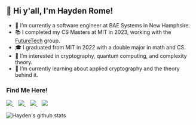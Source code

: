 ## 👋 Hi y'all, I'm Hayden Rome!
- 💼 I’m currently a software engineer at BAE Systems in New Hamphsire.
- 📚 I completed my CS Masters at MIT in 2023, working with the [FutureTech](https://futuretech.mit.edu/) group.
- 🎓 I graduated from MIT in 2022 with a double major in math and CS.
- 👀 I’m interested in cryptography, quantum computing, and complexity theory.
- 🌱 I’m currently learning about applied cryptography and the theory behind it.

### Find Me Here!

<p>
<a href="https://www.linkedin.com/in/hrome/" target="_blank">
  <img src="https://img.shields.io/badge/linkedin-%230077B5.svg?&style=for-the-badge&logo=linkedin&logoColor=white" />
</a>&nbsp;&nbsp; <a href="https://twitter.com/hrome40" target="_blank">
  <img src="https://img.shields.io/badge/Twitter-1DA1F2?style=for-the-badge&logo=twitter&logoColor=white" />
</a>&nbsp;&nbsp; <a href="https://orcid.org/0000-0002-0820-3385" target="_blank">
  <img src="https://img.shields.io/badge/orcid-A6CE39?style=for-the-badge&logo=orcid&logoColor=white" />
</a>&nbsp;&nbsp; <a href="mailto:hrome13@gmail.com" target="_blank">
  <img src="https://img.shields.io/badge/Gmail-D14836?style=for-the-badge&logo=gmail&logoColor=white" />
</a>
</p>

<p>
<img alt="Hayden's github stats" src="https://github-readme-stats.vercel.app/api?username=hrome13&show_icons=true&theme=merko"  >
<!--   <br>
<img alt="Hayden's top languages" src="https://github-readme-stats.vercel.app/api/top-langs/?username=hrome13&theme=merko"  > -->
  
</p>
